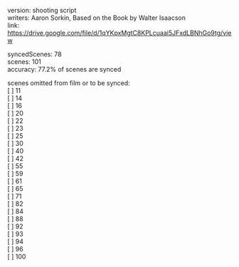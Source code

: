 version: shooting script  
writers: Aaron Sorkin, Based on the Book by Walter Isaacson   
link: https://drive.google.com/file/d/1qYKpxMgtC8KPLcuaai5JFxdLBNhGo9tg/view  

syncedScenes: 78  
scenes: 101  
accuracy: 77.2% of scenes are synced  

scenes omitted from film or to be synced:  
[ ] 11  
[ ] 14  
[ ] 16  
[ ] 20  
[ ] 22  
[ ] 23  
[ ] 25  
[ ] 30  
[ ] 40  
[ ] 42  
[ ] 55  
[ ] 59  
[ ] 61  
[ ] 65  
[ ] 71  
[ ] 82  
[ ] 84  
[ ] 88  
[ ] 92  
[ ] 93  
[ ] 94  
[ ] 96  
[ ] 100  